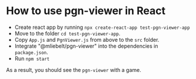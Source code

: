 # How to use pgn-viewer in React

* Create react app by running  `npx create-react-app test-pgn-viewer-app`
* Move to the folder `cd test-pgn-viewer-app`.
* Copy `App.js` and `PgnViewer.js` from above to the `src` folder.
* Integrate "@mliebelt/pgn-viewer" into the dependencies in `package.json`.
* Run `npm start`

As a result, you should see the `pgn-viewer` with a game.

